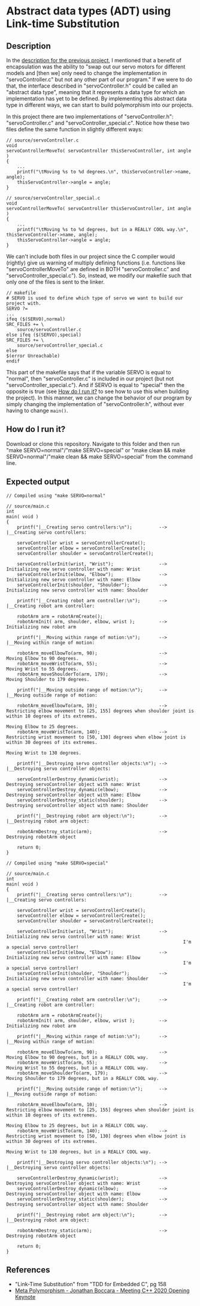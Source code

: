 # Abstract data types (ADT) using Link-time Substitution

## Description

In the [description for the previous project](https://github.com/nathancharlesjones/Comparison-of-OOP-techniques-in-C/tree/main/1b_Composition-with-the-Mediator-pattern#description), I mentioned that a benefit of encapsulation was the ability to "swap out our servo motors for different models and [then we] only need to change the implementation in "servoController.c" but not any other part of our program." If we were to do that, the interface described in "servoController.h" could be called an "abstract data type", meaning that it represents a data type for which an implementation has yet to be defined. By implementing this abstract data type in different ways, we can start to build polymorphism into our projects.

In this project there are two implementations of "servoController.h": "servoController.c" and "servoController_special.c". Notice how these two files define the same function in slightly different ways:

```
// source/servoController.c
void
servoControllerMoveTo( servoController thisServoController, int angle )
{
    ...
    printf("\tMoving %s to %d degrees.\n", thisServoController->name, angle);
    thisServoController->angle = angle;
}
```

```
// source/servoController_special.c
void
servoControllerMoveTo( servoController thisServoController, int angle )
{
    ...
    printf("\tMoving %s to %d degrees, but in a REALLY COOL way.\n", thisServoController->name, angle);
    thisServoController->angle = angle;
}
```

We can't include both files in our project since the C compiler would (rightly) give us warning of multiply defining functions (i.e. functions like "servoControllerMoveTo" are defined in BOTH "servoController.c" and "servoController_special.c"). So, instead, we modify our makefile such that only one of the files is sent to the linker.

```
// makefile
# SERVO is used to define which type of servo we want to build our project with.
SERVO ?=
...
ifeq ($(SERVO),normal)
SRC_FILES += \
    source/servoController.c
else ifeq ($(SERVO),special)
SRC_FILES += \
	source/servoController_special.c
else
$(error Unreachable)
endif
```

This part of the makefile says that if the variable SERVO is equal to "normal", then "servoController.c" is included in our project (but not "servoController_special.c"). And if SERVO is equal to "special" then the opposite is true (see [How do I run it?](https://github.com/nathancharlesjones/Comparison-of-OOP-techniques-in-C/tree/main/1c_ADT-using-link-time-substitution#how-do-i-run-it) to see how to use this when building the project). In this manner, we can change the behavior of our program by simply changing the implementation of "servoController.h", without ever having to change `main()`.

## How do I run it?

Download or clone this repository. Navigate to this folder and then run "make SERVO=normal"/"make SERVO=special" or "make clean && make SERVO=normal"/"make clean && make SERVO=special" from the command line.

## Expected output

```
// Compiled using "make SERVO=normal"

// source/main.c
int
main( void )
{
    printf("|__Creating servo controllers:\n");          -->  |__Creating servo controllers:

    servoController wrist = servoControllerCreate();
    servoController elbow = servoControllerCreate();
    servoController shoulder = servoControllerCreate();

    servoControllerInit(wrist, "Wrist");                 -->      Initializing new servo controller with name: Wrist
    servoControllerInit(elbow, "Elbow");                 -->      Initializing new servo controller with name: Elbow
    servoControllerInit(shoulder, "Shoulder");           -->      Initializing new servo controller with name: Shoulder

    printf("|__Creating robot arm controller:\n");       -->  |__Creating robot arm controller:

    robotArm arm = robotArmCreate();
    robotArmInit( arm, shoulder, elbow, wrist );         -->      Initializing new robot arm

    printf("|__Moving within range of motion:\n");       -->  |__Moving within range of motion:
    
    robotArm_moveElbowTo(arm, 90);                       -->      Moving Elbow to 90 degrees.
    robotArm_moveWristTo(arm, 55);                       -->      Moving Wrist to 55 degrees.
    robotArm_moveShoulderTo(arm, 179);                   -->      Moving Shoulder to 179 degrees.

    printf("|__Moving outside range of motion:\n");      -->  |__Moving outside range of motion:
    
    robotArm_moveElbowTo(arm, 10);                       -->      Restricting elbow movement to [25, 155] degrees when shoulder joint is within 10 degrees of its extremes.
                                                                  Moving Elbow to 25 degrees.
    robotArm_moveWristTo(arm, 140);                      -->      Restricting wrist movement to [50, 130] degrees when elbow joint is within 30 degrees of its extremes.
                                                                  Moving Wrist to 130 degrees.    

    printf("|__Destroying servo controller objects:\n"); -->  |__Destroying servo controller objects:

    servoControllerDestroy_dynamic(wrist);               -->      Destroying servoController object with name: Wrist
    servoControllerDestroy_dynamic(elbow);               -->      Destroying servoController object with name: Elbow
    servoControllerDestroy_static(shoulder);             -->      Destroying servoController object with name: Shoulder

    printf("|__Destroying robot arm object:\n");         -->  |__Destroying robot arm object:

    robotArmDestroy_static(arm);                         -->      Destroying robotArm object

    return 0;
}
```

```
// Compiled using "make SERVO=special"

// source/main.c
int
main( void )
{
    printf("|__Creating servo controllers:\n");          -->  |__Creating servo controllers:

    servoController wrist = servoControllerCreate();
    servoController elbow = servoControllerCreate();
    servoController shoulder = servoControllerCreate();

    servoControllerInit(wrist, "Wrist");                 -->      Initializing new servo controller with name: Wrist
                                                                  I'm a special servo controller!
    servoControllerInit(elbow, "Elbow");                 -->      Initializing new servo controller with name: Elbow
                                                                  I'm a special servo controller!
    servoControllerInit(shoulder, "Shoulder");           -->      Initializing new servo controller with name: Shoulder
                                                                  I'm a special servo controller!

    printf("|__Creating robot arm controller:\n");       -->  |__Creating robot arm controller:

    robotArm arm = robotArmCreate();
    robotArmInit( arm, shoulder, elbow, wrist );         -->      Initializing new robot arm

    printf("|__Moving within range of motion:\n");       -->  |__Moving within range of motion:
    
    robotArm_moveElbowTo(arm, 90);                       -->      Moving Elbow to 90 degrees, but in a REALLY COOL way.
    robotArm_moveWristTo(arm, 55);                       -->      Moving Wrist to 55 degrees, but in a REALLY COOL way.
    robotArm_moveShoulderTo(arm, 179);                   -->      Moving Shoulder to 179 degrees, but in a REALLY COOL way.

    printf("|__Moving outside range of motion:\n");      -->  |__Moving outside range of motion:
    
    robotArm_moveElbowTo(arm, 10);                       -->      Restricting elbow movement to [25, 155] degrees when shoulder joint is within 10 degrees of its extremes.
                                                                  Moving Elbow to 25 degrees, but in a REALLY COOL way.
    robotArm_moveWristTo(arm, 140);                      -->      Restricting wrist movement to [50, 130] degrees when elbow joint is within 30 degrees of its extremes.
                                                                  Moving Wrist to 130 degrees, but in a REALLY COOL way.    

    printf("|__Destroying servo controller objects:\n"); -->  |__Destroying servo controller objects:

    servoControllerDestroy_dynamic(wrist);               -->      Destroying servoController object with name: Wrist
    servoControllerDestroy_dynamic(elbow);               -->      Destroying servoController object with name: Elbow
    servoControllerDestroy_static(shoulder);             -->      Destroying servoController object with name: Shoulder

    printf("|__Destroying robot arm object:\n");         -->  |__Destroying robot arm object:

    robotArmDestroy_static(arm);                         -->      Destroying robotArm object

    return 0;
}
```

## References
- "Link-Time Substitution" from "TDD for Embedded C", pg 158
- [Meta Polymorphism - Jonathan Boccara - Meeting C++ 2020 Opening Keynote](https://www.youtube.com/watch?v=mU_n_ohIHQk&t=3875s&ab_channel=MeetingCpp)